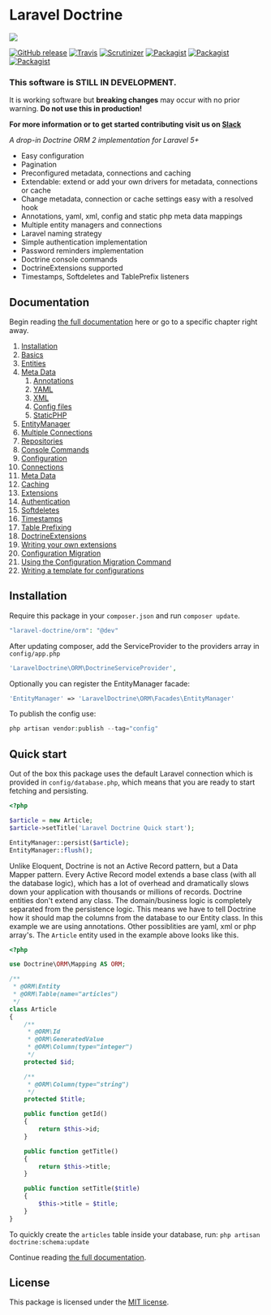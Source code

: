 # Laravel Doctrine

<img src="https://cloud.githubusercontent.com/assets/7728097/8503648/de6beb86-21c2-11e5-9d70-ed4c24185a7e.jpg"/>

[![GitHub release](https://img.shields.io/github/release/laravel-doctrine/orm.svg?style=flat)](https://packagist.org/packages/brouwers/laravel-doctrine)
[![Travis](https://img.shields.io/travis/laravel-doctrine/orm.svg?style=flat)](https://travis-ci.org/laravel-doctrine/orm)
[![Scrutinizer](https://img.shields.io/scrutinizer/g/laravel-doctrine/orm.svg?style=flat)](https://github.com/laravel-doctrine/orm)
[![Packagist](https://img.shields.io/packagist/dd/brouwers/Laravel-Doctrine.svg?style=flat)](https://packagist.org/packages/brouwers/laravel-doctrine)
[![Packagist](https://img.shields.io/packagist/dm/brouwers/Laravel-Doctrine.svg?style=flat)](https://packagist.org/packages/brouwers/laravel-doctrine)
[![Packagist](https://img.shields.io/packagist/dt/brouwers/Laravel-Doctrine.svg?style=flat)](https://packagist.org/packages/brouwers/laravel-doctrine)

### This software is STILL IN DEVELOPMENT.

It is working software but **breaking changes** may occur with no prior warning. **Do not use this in production!**

**For more information or to get started contributing visit us on [Slack](http://slack.laraveldoctrine.org/)**

*A drop-in Doctrine ORM 2 implementation for Laravel 5+*

* Easy configuration
* Pagination
* Preconfigured metadata, connections and caching
* Extendable: extend or add your own drivers for metadata, connections or cache
* Change metadata, connection or cache settings easy with a resolved hook
* Annotations, yaml, xml, config and static php meta data mappings
* Multiple entity managers and connections
* Laravel naming strategy
* Simple authentication implementation
* Password reminders implementation
* Doctrine console commands
* DoctrineExtensions supported
* Timestamps, Softdeletes and TablePrefix listeners 

## Documentation

Begin reading [the full documentation](https://github.com/laravel-doctrine/orm/wiki) here or go to a specific chapter right away.

1. [Installation](https://github.com/laravel-doctrine/orm/wiki/Installation)
2. [Basics](https://github.com/laravel-doctrine/orm/wiki/Basics)
  1. [Entities](https://github.com/laravel-doctrine/orm/wiki/Entities)
  2. [Meta Data](https://github.com/laravel-doctrine/orm/wiki/Meta-Data)
      1. [Annotations](https://github.com/laravel-doctrine/orm/wiki/Meta-Data#annotations)
      2. [YAML](https://github.com/laravel-doctrine/orm/wiki/Meta-Data#yaml)
      3. [XML](https://github.com/laravel-doctrine/orm/wiki/Meta-Data#xml)
      4. [Config files](https://github.com/laravel-doctrine/orm/wiki/Meta-Data#config-files)
      5. [StaticPHP](https://github.com/laravel-doctrine/orm/wiki/Meta-Data#static-php)
  3. [EntityManager](https://github.com/laravel-doctrine/orm/wiki/EntityManager)
  4. [Multiple Connections](https://github.com/laravel-doctrine/orm/wiki/Multiple-Connections)
  5. [Repositories](https://github.com/laravel-doctrine/orm/wiki/Repositories)
  6. [Console Commands](https://github.com/laravel-doctrine/orm/wiki/Console-Commands)
3. [Configuration](https://github.com/laravel-doctrine/orm/wiki/Configuration)
  1. [Connections](https://github.com/laravel-doctrine/orm/wiki/Connections)
  2. [Meta Data](https://github.com/laravel-doctrine/orm/wiki/Meta-Data-Configuration)
  3. [Caching](https://github.com/laravel-doctrine/orm/wiki/Caching)
4. [Extensions](https://github.com/laravel-doctrine/orm/wiki/Extensions)
  1. [Authentication](https://github.com/laravel-doctrine/orm/wiki/Authentication)
  2. [Softdeletes](https://github.com/laravel-doctrine/orm/wiki/Softdeletes)
  3. [Timestamps](https://github.com/laravel-doctrine/orm/wiki/Timestamps)
  4. [Table Prefixing](https://github.com/laravel-doctrine/orm/wiki/Table-Prefixing)
  5. [DoctrineExtensions](https://github.com/laravel-doctrine/orm/wiki/DoctrineExtensions)
  6. [Writing your own extensions](https://github.com/laravel-doctrine/orm/wiki/Writing-your-own-extensions)
5. [Configuration Migration](https://github.com/laravel-doctrine/orm/wiki/Migrating-Configurations)
  1. [Using the Configuration Migration Command](https://github.com/laravel-doctrine/orm/wiki/Using-the-configuration-migration-command)
  2. [Writing a template for configurations](https://github.com/laravel-doctrine/orm/wiki/Writing-a-template-for-a-configuration)

## Installation

Require this package in your `composer.json` and run `composer update`.

```php
"laravel-doctrine/orm": "@dev"
```

After updating composer, add the ServiceProvider to the providers array in `config/app.php`

```php
'LaravelDoctrine\ORM\DoctrineServiceProvider',
```

Optionally you can register the EntityManager facade:

```php
'EntityManager' => 'LaravelDoctrine\ORM\Facades\EntityManager'
```

To publish the config use:

```php
php artisan vendor:publish --tag="config"
```

## Quick start

Out of the box this package uses the default Laravel connection which is provided in `config/database.php`, which means that you are ready to start fetching and persisting.

```php
<?php

$article = new Article;
$article->setTitle('Laravel Doctrine Quick start');

EntityManager::persist($article);
EntityManager::flush();
```
Unlike Eloquent, Doctrine is not an Active Record pattern, but a Data Mapper pattern. Every Active Record model extends a base class (with all the database logic), which has a lot of overhead and dramatically slows down your application with thousands or millions of records.
Doctrine entities don't extend any class. The domain/business logic is completely separated from the persistence logic. 
This means we have to tell Doctrine how it should map the columns from the database to our Entity class. In this example we are using annotations. Other possiblities are yaml, xml or php array's.
The `Article` entity used in the example above looks like this.

```php
<?php

use Doctrine\ORM\Mapping AS ORM;

/**
 * @ORM\Entity
 * @ORM\Table(name="articles")
 */
class Article
{
    /**
     * @ORM\Id
     * @ORM\GeneratedValue
     * @ORM\Column(type="integer")
     */
    protected $id;

    /**
     * @ORM\Column(type="string")
     */
    protected $title;

    public function getId()
    {
        return $this->id;
    }

    public function getTitle()
    {
        return $this->title;
    }

    public function setTitle($title)
    {
        $this->title = $title;
    }
}
```

To quickly create the `articles` table inside your database, run: `php artisan doctrine:schema:update`

Continue reading [the full documentation](https://github.com/laravel-doctrine/orm/wiki).

## License

This package is licensed under the [MIT license](https://github.com/laravel-doctrine/orm/blob/master/LICENSE).
